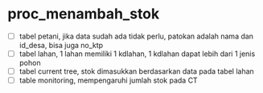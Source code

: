 # proc_menambah_stok

- [ ] tabel petani, jika data sudah ada tidak perlu, patokan adalah nama dan id_desa, bisa juga no_ktp
- [ ] tabel lahan, 1 lahan memiliki 1 kdlahan, 1 kdlahan dapat lebih dari 1 jenis pohon
- [ ] tabel current tree, stok dimasukkan berdasarkan data pada tabel lahan
- [ ] table monitoring, mempengaruhi jumlah stok pada CT 

